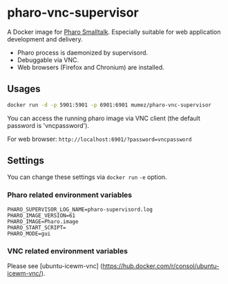 pharo-vnc-supervisor
========

A Docker image for [Pharo Smalltalk](http://www.pharo-project.org/ "Pharo"). Especially suitable for web application development and delivery.

- Pharo process is daemonized by supervisord.
- Debuggable via VNC.
- Web browsers (Firefox and Chronium) are installed.


## Usages ##

```bash
docker run -d -p 5901:5901 -p 6901:6901 mumez/pharo-vnc-supervisor
```

You can access the running pharo image via VNC client (the default password is 'vncpassword').

For web browser: `http://localhost:6901/?password=vncpassword`

## Settings ##

You can change these settings via `docker run` `-e` option.

### Pharo related environment variables
```
PHARO_SUPERVISOR_LOG_NAME=pharo-supervisord.log
PHARO_IMAGE_VERSION=61
PHARO_IMAGE=Pharo.image
PHARO_START_SCRIPT=
PHARO_MODE=gui
```
### VNC related environment variables

Please see [ubuntu-icewm-vnc]
(https://hub.docker.com/r/consol/ubuntu-icewm-vnc/).

